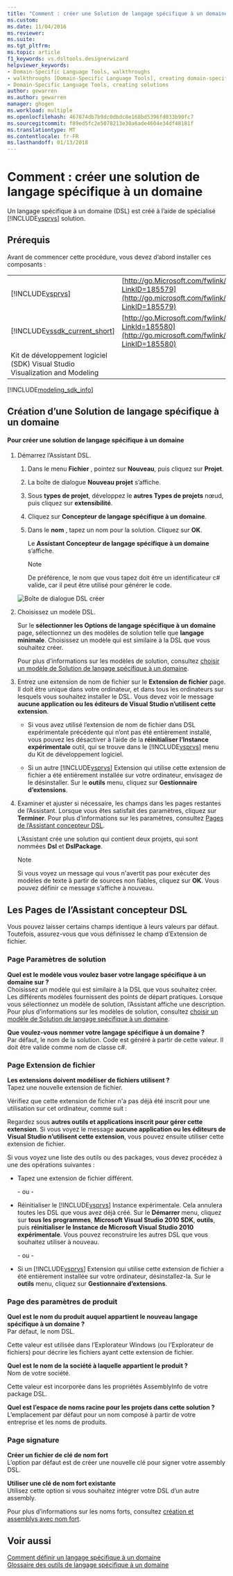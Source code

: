 ```yaml
---
title: "Comment : créer une Solution de langage spécifique à un domaine | Documents Microsoft"
ms.custom: 
ms.date: 11/04/2016
ms.reviewer: 
ms.suite: 
ms.tgt_pltfrm: 
ms.topic: article
f1_keywords: vs.dsltools.designerwizard
helpviewer_keywords:
- Domain-Specific Language Tools, walkthroughs
- walkthroughs [Domain-Specific Language Tools], creating domain-specific language
- Domain-Specific Language Tools, creating solutions
author: gewarren
ms.author: gewarren
manager: ghogen
ms.workload: multiple
ms.openlocfilehash: 467874db7b9dc0dbdc8e168bd5396fd033b90fc7
ms.sourcegitcommit: f89ed5fc2e5078213e30a6ade4604e34df48181f
ms.translationtype: MT
ms.contentlocale: fr-FR
ms.lasthandoff: 01/13/2018
---
```

# <a name="how-to-create-a-domain-specific-language-solution"></a>Comment : créer une solution de langage spécifique à un domaine
Un langage spécifique à un domaine (DSL) est créé à l’aide de spécialisé [!INCLUDE[vsprvs](../code-quality/includes/vsprvs_md.md)] solution.  
  
## <a name="prerequisites"></a>Prérequis  
 Avant de commencer cette procédure, vous devez d’abord installer ces composants :  
  
|||  
|-|-|  
|[!INCLUDE[vsprvs](../code-quality/includes/vsprvs_md.md)]|[http://go.Microsoft.com/fwlink/?LinkID=185579](http://go.microsoft.com/fwlink/?LinkID=185579)|  
|[!INCLUDE[vssdk_current_short](../modeling/includes/vssdk_current_short_md.md)]|[http://go.Microsoft.com/fwlink/?LinkId=185580](http://go.microsoft.com/fwlink/?LinkID=185580)|  
|Kit de développement logiciel (SDK) Visual Studio Visualization and Modeling||  


[!INCLUDE[modeling_sdk_info](includes/modeling_sdk_info.md)]

  
## <a name="creating-a-domain-specific-language-solution"></a>Création d’une Solution de langage spécifique à un domaine  
  
#### <a name="to-create-a-domain-specific-language-solution"></a>Pour créer une solution de langage spécifique à un domaine  
  
1.  Démarrez l’Assistant DSL.  
  
    1.  Dans le menu **Fichier** , pointez sur **Nouveau**, puis cliquez sur **Projet**.  
  
    2.  La boîte de dialogue **Nouveau projet** s’affiche.  
  
    3.  Sous **types de projet**, développez le **autres Types de projets** nœud, puis cliquez sur **extensibilité**.  
  
    4.  Cliquez sur **Concepteur de langage spécifique à un domaine**.  
  
    5.  Dans le **nom** , tapez un nom pour la solution. Cliquez sur **OK**.  
  
         Le **Assistant Concepteur de langage spécifique à un domaine** s’affiche.  
  
        > [!NOTE]
        >  De préférence, le nom que vous tapez doit être un identificateur c# valide, car il peut être utilisé pour générer le code.  
  
     ![Boîte de dialogue DSL créer](../modeling/media/create_dsldialog.png "Create_DSLDialog")  
  
2.  Choisissez un modèle DSL.  
  
     Sur le **sélectionner les Options de langage spécifique à un domaine** page, sélectionnez un des modèles de solution telle que **langage minimale**. Choisissez un modèle qui est similaire à la DSL que vous souhaitez créer.  
  
     Pour plus d’informations sur les modèles de solution, consultez [choisir un modèle de Solution de langage spécifique à un domaine](../modeling/choosing-a-domain-specific-language-solution-template.md).  
  
3.  Entrez une extension de nom de fichier sur le **Extension de fichier** page. Il doit être unique dans votre ordinateur, et dans tous les ordinateurs sur lesquels vous souhaitez installer le DSL. Vous devez voir le message **aucune application ou les éditeurs de Visual Studio n’utilisent cette extension**.  
  
    -   Si vous avez utilisé l’extension de nom de fichier dans DSL expérimentale précédente qui n’ont pas été entièrement installé, vous pouvez les désactiver à l’aide de la **réinitialiser l’Instance expérimentale** outil, qui se trouve dans le [!INCLUDE[vsprvs](../code-quality/includes/vsprvs_md.md)] menu du Kit de développement logiciel.  
  
    -   Si un autre [!INCLUDE[vsprvs](../code-quality/includes/vsprvs_md.md)] Extension qui utilise cette extension de fichier a été entièrement installée sur votre ordinateur, envisagez de le désinstaller. Sur le **outils** menu, cliquez sur **Gestionnaire d’extensions**.  
  
4.  Examiner et ajuster si nécessaire, les champs dans les pages restantes de l’Assistant. Lorsque vous êtes satisfait des paramètres, cliquez sur **Terminer**. Pour plus d’informations sur les paramètres, consultez [Pages de l’Assistant concepteur DSL](#settings).  
  
     L’Assistant crée une solution qui contient deux projets, qui sont nommées **Dsl** et **DslPackage**.  
  
    > [!NOTE]
    >  Si vous voyez un message qui vous n'avertit pas pour exécuter des modèles de texte à partir de sources non fiables, cliquez sur **OK**. Vous pouvez définir ce message s’affiche à nouveau.  
  
##  <a name="settings"></a>Les Pages de l’Assistant concepteur DSL  
 Vous pouvez laisser certains champs identique à leurs valeurs par défaut. Toutefois, assurez-vous que vous définissez le champ d’Extension de fichier.  
  
### <a name="solution-settings-page"></a>Page Paramètres de solution  
 **Quel est le modèle vous voulez baser votre langage spécifique à un domaine sur ?**  
 Choisissez un modèle qui est similaire à la DSL que vous souhaitez créer. Les différents modèles fournissent des points de départ pratiques. Lorsque vous sélectionnez un modèle de solution, l’Assistant affiche une description. Pour plus d’informations sur les modèles de solution, consultez [choisir un modèle de Solution de langage spécifique à un domaine](../modeling/choosing-a-domain-specific-language-solution-template.md).  
  
 **Que voulez-vous nommer votre langage spécifique à un domaine ?**  
 Par défaut, le nom de la solution. Code est généré à partir de cette valeur. Il doit être valide comme nom de classe c#.  
  
### <a name="file-extension-page"></a>Page Extension de fichier  
 **Les extensions doivent modéliser de fichiers utilisent ?**  
 Tapez une nouvelle extension de fichier.  
  
 Vérifiez que cette extension de fichier n'a pas déjà été inscrit pour une utilisation sur cet ordinateur, comme suit :  
  
 Regardez sous **autres outils et applications inscrit pour gérer cette extension**. Si vous voyez le message **aucune application ou les éditeurs de Visual Studio n’utilisent cette extension**, vous pouvez ensuite utiliser cette extension de fichier.  
  
 Si vous voyez une liste des outils ou des packages, vous devez procédez à une des opérations suivantes :  
  
-   Tapez une extension de fichier différent.  
  
     \- ou -  
  
-   Réinitialiser le [!INCLUDE[vsprvs](../code-quality/includes/vsprvs_md.md)] Instance expérimentale. Cela annulera toutes les DSL que vous avez déjà créé. Sur le **Démarrer** menu, cliquez sur **tous les programmes**, **Microsoft Visual Studio 2010 SDK**, **outils**, puis **réinitialiser le Instance de Microsoft Visual Studio 2010 expérimentale**. Vous pouvez reconstruire les autres DSL que vous souhaitez utiliser à nouveau.  
  
     \- ou -  
  
-   Si un [!INCLUDE[vsprvs](../code-quality/includes/vsprvs_md.md)] Extension qui utilise cette extension de fichier a été entièrement installée sur votre ordinateur, désinstallez-la. Sur le **outils** menu, cliquez sur **Gestionnaire d’extensions**.  
  
### <a name="product-settings-page"></a>Page des paramètres de produit  
 **Quel est le nom du produit auquel appartient le nouveau langage spécifique à un domaine ?**  
 Par défaut, le nom DSL.  
  
 Cette valeur est utilisée dans l’Explorateur Windows (ou l’Explorateur de fichiers) pour décrire les fichiers ayant cette extension de fichier.  
  
 **Quel est le nom de la société à laquelle appartient le produit ?**  
 Nom de votre société.  
  
 Cette valeur est incorporée dans les propriétés AssemblyInfo de votre package DSL.  
  
 **Quel est l’espace de noms racine pour les projets dans cette solution ?**  
 L’emplacement par défaut pour un nom composé à partir de votre entreprise et les noms de produits.  
  
### <a name="signing-page"></a>Page signature  
 **Créer un fichier de clé de nom fort**  
 L’option par défaut est de créer une nouvelle clé pour signer votre assembly DSL.  
  
 **Utiliser une clé de nom fort existante**  
 Utilisez cette option si vous souhaitez intégrer votre DSL d’un autre assembly.  
  
 Pour plus d’informations sur les noms forts, consultez [création et assemblys avec nom fort](http://go.microsoft.com/fwlink/?LinkId=186073).  
  
## <a name="see-also"></a>Voir aussi  
 [Comment définir un langage spécifique à un domaine](../modeling/how-to-define-a-domain-specific-language.md)   
 [Glossaire des outils de langage spécifique à un domaine](http://msdn.microsoft.com/en-us/ca5e84cb-a315-465c-be24-76aa3df276aa)
